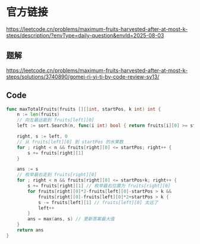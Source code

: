 # 官方链接
https://leetcode.cn/problems/maximum-fruits-harvested-after-at-most-k-steps/description/?envType=daily-question&envId=2025-08-03

## 题解
https://leetcode.cn/problems/maximum-fruits-harvested-after-at-most-k-steps/solutions/3740890/gomei-ri-yi-ti-by-code-review-sy13/

## Code
```go
func maxTotalFruits(fruits [][]int, startPos, k int) int {
	n := len(fruits)
	// 向左最远能到 fruits[left][0]
	left := sort.Search(n, func(i int) bool { return fruits[i][0] >= startPos-k })

	right, s := left, 0
	// 从 fruits[left][0] 到 startPos 的水果数
	for ; right < n && fruits[right][0] <= startPos; right++ {
		s += fruits[right][1]
	}

	ans := s
	// 枚举最右走到 fruits[right][0]
	for ; right < n && fruits[right][0] <= startPos+k; right++ {
		s += fruits[right][1] // 枚举最右位置为 fruits[right][0]
		for fruits[right][0]*2-fruits[left][0]-startPos > k &&
			fruits[right][0]-fruits[left][0]*2+startPos > k {
			s -= fruits[left][1] // fruits[left][0] 太远了
			left++
		}
		ans = max(ans, s) // 更新答案最大值
	}
	return ans
}
```